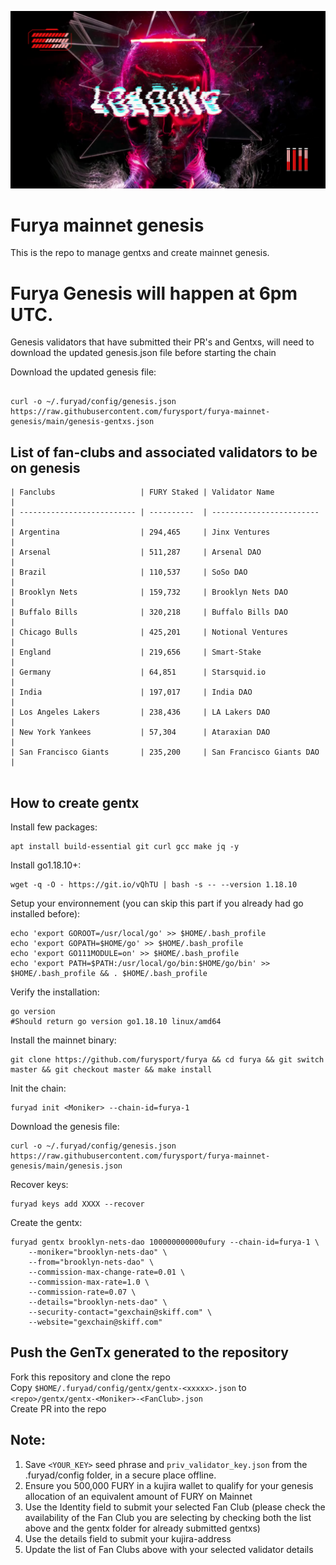 ![Banner!](assets/loading.png)

# Furya mainnet genesis

This is the repo to manage gentxs and create mainnet genesis.

# Furya Genesis will happen at 6pm UTC.

Genesis validators that have submitted their PR's and Gentxs, will need to download the updated genesis.json file before starting the chain

Download the updated genesis file:

```shell

curl -o ~/.furyad/config/genesis.json https://raw.githubusercontent.com/furysport/furya-mainnet-genesis/main/genesis-gentxs.json
```

## List of fan-clubs and associated validators to be on genesis

```
| Fanclubs                   | FURY Staked | Validator Name           |
| -------------------------- | ----------  | ------------------------ |
| Argentina                  | 294,465     | Jinx Ventures            |
| Arsenal                    | 511,287     | Arsenal DAO              |
| Brazil                     | 110,537     | SoSo DAO                 |
| Brooklyn Nets              | 159,732     | Brooklyn Nets DAO        |
| Buffalo Bills              | 320,218     | Buffalo Bills DAO        |
| Chicago Bulls              | 425,201     | Notional Ventures        |
| England                    | 219,656     | Smart-Stake              |
| Germany                    | 64,851      | Starsquid.io             |
| India                      | 197,017     | India DAO                |
| Los Angeles Lakers         | 238,436     | LA Lakers DAO            |
| New York Yankees           | 57,304      | Ataraxian DAO            |
| San Francisco Giants       | 235,200     | San Francisco Giants DAO |


```

## How to create gentx

Install few packages:

```shell
apt install build-essential git curl gcc make jq -y
```

Install go1.18.10+:

```shell
wget -q -O - https://git.io/vQhTU | bash -s -- --version 1.18.10
```

Setup your environnement (you can skip this part if you already had go installed before):

```shell
echo 'export GOROOT=/usr/local/go' >> $HOME/.bash_profile
echo 'export GOPATH=$HOME/go' >> $HOME/.bash_profile
echo 'export GO111MODULE=on' >> $HOME/.bash_profile
echo 'export PATH=$PATH:/usr/local/go/bin:$HOME/go/bin' >> $HOME/.bash_profile && . $HOME/.bash_profile
```

Verify the installation:

```shell
go version
#Should return go version go1.18.10 linux/amd64
```

Install the mainnet binary:

```shell
git clone https://github.com/furysport/furya && cd furya && git switch master && git checkout master && make install
```

Init the chain:

```shell
furyad init <Moniker> --chain-id=furya-1
```

Download the genesis file:

```shell
curl -o ~/.furyad/config/genesis.json https://raw.githubusercontent.com/furysport/furya-mainnet-genesis/main/genesis.json
```
Recover keys:

```shell
furyad keys add XXXX --recover 
```
Create the gentx:

```shell
furyad gentx brooklyn-nets-dao 100000000000ufury --chain-id=furya-1 \
    --moniker="brooklyn-nets-dao" \
    --from="brooklyn-nets-dao" \
    --commission-max-change-rate=0.01 \
    --commission-max-rate=1.0 \
    --commission-rate=0.07 \
    --details="brooklyn-nets-dao" \
    --security-contact="gexchain@skiff.com" \
    --website="gexchain@skiff.com"
```

## Push the GenTx generated to the repository

Fork this repository and clone the repo    
Copy `$HOME/.furyad/config/gentx/gentx-<xxxxx>.json` to `<repo>/gentx/gentx-<Moniker>-<FanClub>.json`  
Create PR into the repo

##

##

## Note:

1. Save `<YOUR_KEY>` seed phrase and `priv_validator_key.json` from the .furyad/config folder, in a secure place offline.
2. Ensure you 500,000 FURY in a kujira wallet to qualify for your genesis allocation of an equivalent amount of FURY on Mainnet
3. Use the Identity field to submit your selected Fan Club (please check the availability of the Fan Club you are selecting by checking both the list above and the gentx folder for already submitted gentxs)
4. Use the details field to submit your kujira-address
5. Update the list of Fan Clubs above with your selected validator details
